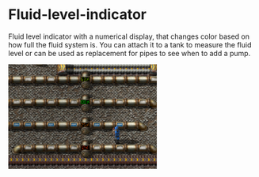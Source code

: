 # Fluid-level-indicator

Fluid level indicator with a numerical display, that changes color based on how full the fluid system is. You can attach it to a tank to measure the fluid level or can be used as replacement for pipes to see when to add a pump. 

<img
  src="thumbnail.png"
  alt="image"
  title="image"
  style="display: inline-block; margin: 0 auto; max-width: 300px">
